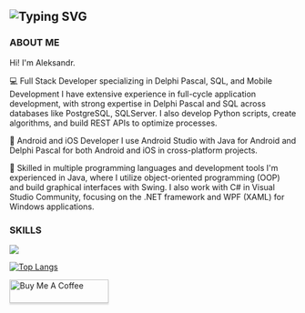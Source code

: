 ![Typing SVG](https://readme-typing-svg.demolab.com?font=Source+Code+Pro&pause=1000&color=4C566A&width=435&lines=WELCOME+TO+MY+PROFILE%2C+I'M+KLADOV)
---------------------------------------------
### ABOUT ME
<p>Hi! I'm Aleksandr.</p>
<p>💻 Full Stack Developer specializing in Delphi Pascal, SQL, and Mobile Development
I have extensive experience in full-cycle application development, with strong expertise in Delphi Pascal and SQL across databases like PostgreSQL, SQLServer. I also develop Python scripts, create algorithms, and build REST APIs to optimize processes.</p>
<p>📱 Android and iOS Developer
I use Android Studio with Java for Android and Delphi Pascal for both Android and iOS in cross-platform projects.</p>

🚀 Skilled in multiple programming languages and development tools
I'm experienced in Java, where I utilize object-oriented programming (OOP) and build graphical interfaces with Swing. I also work with C# in Visual Studio Community, focusing on the .NET framework and WPF (XAML) for Windows applications.

### SKILLS

<a href="https://skillicons.dev"><img src="https://skillicons.dev/icons?i=java,cs,py,postgres,hibernate,androidstudio,html,css,js,git"/></a>

[![Top Langs](https://github-readme-stats.vercel.app/api/top-langs/?username=kladoov&layout=compact&theme=dark)](https://github.com/kladoov/github-readme-stats)

<a href="https://www.buymeacoffee.com/kladoov" target="_blank"><img src="https://www.buymeacoffee.com/assets/img/custom_images/orange_img.png" alt="Buy Me A Coffee" style="height: 41px !important;width: 174px !important;box-shadow: 0px 3px 2px 0px rgba(190, 190, 190, 0.5) !important;-webkit-box-shadow: 0px 3px 2px 0px rgba(190, 190, 190, 0.5) !important;" ></a>
